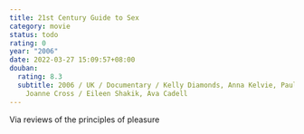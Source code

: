 ```yaml
---
title: 21st Century Guide to Sex
category: movie
status: todo
rating: 0
year: "2006"
date: 2022-03-27 15:09:57+08:00
douban:
  rating: 8.3
  subtitle: 2006 / UK / Documentary / Kelly Diamonds, Anna Kelvie, Paul Merrick,
    Joanne Cross / Eileen Shakik, Ava Cadell
---
```


Via reviews of the principles of pleasure
